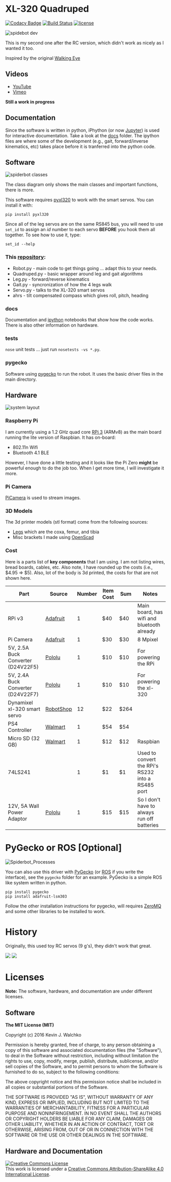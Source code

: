 # XL-320 Quadruped

[![Codacy Badge](https://api.codacy.com/project/badge/Grade/868cde15459a4840ae627f311eef4b2c)](https://www.codacy.com/app/kevin-walchko/pyGeckoRobots?utm_source=github.com&amp;utm_medium=referral&amp;utm_content=walchko/pyGeckoRobots&amp;utm_campaign=Badge_Grade)
[![Build Status](https://travis-ci.org/walchko/WalkingEye.svg?branch=master)](https://travis-ci.org/walchko/WalkingEye)
[![license](https://img.shields.io/github/license/mashape/apistatus.svg)](https://github.com/walchko/pyGeckoQuadruped)

![spidebot dev](pics/spiderbot_dev.JPG)

This is my second one after the RC version, which didn't work as nicely as I
wanted it too.

Inspired by the original [Walking Eye](https://www.youtube.com/watch?v=f77gw2Pp3aY)

## Videos

* [YouTube](https://www.youtube.com/watch?v=kH2hlxUfCNg)
* [Vimeo](https://player.vimeo.com/video/194676675)

**Still a work in progress**

## Documentation

Since the software is written in python, iPhython (or now
[Jupyter](http://jupyter.org/)) is used for interactive documentation. Take a
look at the [docs](https://github.com/walchko/WalkingEye/tree/master/docs/ipython)
folder. The ipython files are where some of the development (e.g., gait,
forward/inverse kinematics, etc) takes place before it is tranferred into the
python code.

## Software

![spiderbot classes](pics/spiderbot_classes.png)

The class diagram only shows the main classes and important functions, there is more.

This software requires [pyxl320](https://pypi.python.org/pypi/pyxl320) to work
with the smart servos. You can install it with:

	pip install pyxl320

Since all of the leg servos are on the same RS845 bus, you will need to use
`set_id` to assign an *id* number to each servo **BEFORE** you hook them all
together. To see how to use it, type:

	set_id --help

### This [repository](https://github.com/walchko/pyGeckoRobots/tree/master/quadruped/robotis):

* Robot.py - main code to get things going ... adapt this to your needs.
* Quadruped.py - basic wrapper around leg and gait algorithms
* Leg.py - forward/reverse kinematics
* Gait.py - syncronization of how the 4 legs walk
* Servo.py - talks to the XL-320 smart servos
* ahrs - tilt compensated compass which gives roll, pitch, heading

### docs

Documentation and [ipython](http://jupyter.org/) notebooks that show how the
code works. There is also other information on hardware.

### tests

`nose` unit tests ... just run `nosetests -vs *.py`.

### pygecko

Software using [pygecko](https://github.com/walchko/pygecko) to run the robot. It uses the basic driver files in the 
main directory.


## Hardware

![system layout](pics/system_layout.png)

### Raspberry Pi

I am currently using a 1.2 GHz quad core [RPi 3](https://www.adafruit.com/products/3055)
(ARMv8) as the main board running the lite version of Raspbian. It has on-board:

* 802.11n Wifi
* Bluetooth 4.1 BLE

However, I have done a little testing and it looks like the Pi Zero **might** be
powerful enough to do the job too. When I get more time, I will investigate it
more.

### Pi Camera

[PiCamera](https://www.adafruit.com/products/3099) is used to stream images.

### 3D Models

The 3d printer models (stl format) come from the following sources:

* [Legs](https://github.com/mogillc/nico) which are the coxa, femur, and tibia
* Misc brackets I made using [OpenScad](http://www.openscad.org/)

### Cost

Here is a parts list of **key components** that I am using. I am not listing
wires, bread boards, cables, etc. Also note, I have rounded up the costs
(i.e., $4.95 => $5). Also, lot of the body is 3d printed, the costs for that are
not shown here.

| Part | Source | Number | Item Cost | Sum | Notes |
| ---  | ---    | ---    | ---       | --- | ---   |
| RPi v3                              | [Adafruit](https://www.adafruit.com) | 1 | $40 | $40 | Main board, has wifi and bluetooth already |
| Pi Camera                           | [Adafruit](https://www.adafruit.com) | 1 | $30 | $30 | 8 Mpixel |
| 5V, 2.5A Buck Converter (D24V22F5)  | [Pololu](https://www.pololu.com) | 1 | $10 | $10 | For powering the RPi |
| 5V, 2.4A Buck Converter (D24V22F7)  | [Pololu](https://www.pololu.com) | 1 | $10 | $10 | For powering the xl-320 |
| Dynamixel xl-320 smart servo        | [RobotShop](https://www.robotshop.com) | 12 | $22 | $264 |  |
| PS4 Controller                      | [Walmart](http://www.walmart.com) | 1 | $54 | $54 | |
| Micro SD (32 GB)                    | [Walmart](http://www.walmart.com) | 1 | $12 | $12 | Raspbian |
| 74LS241                             |                                   | 1 | $1 | $1 | Used to convert the RPi's RS232 into a RS485 port |
| 12V, 5A Wall Power Adaptor          | [Pololu](https://www.pololu.com) | 1 | $15 | $15 | So I don't have to always run off batteries |

# PyGecko or ROS [Optional]

![Spiderbot_Processes](pics/Spiderbot_Processes.png)

You can also use this driver with [PyGecko](https://github.com/walchko/pygecko)
(or [ROS](http://www.ros.org) if you write the interface), see the `pygecko`
folder for an example. PyGecko is a simple ROS like system written in python.

	pip install pygecko
	pip install adafruit-lsm303

Follow the other installation instructions for pygecko, will requires
[ZeroMQ](http://zeromq.org/) and some other libraries to be installed to work.

# History

Originally, this used toy RC servos (9 g's), they didn't work that great.

![](pics/rc-spider-1.jpg)
![](pics/rc-spider-2.jpg)

# Licenses

**Note:** The software, hardware, and documentation are under different licenses.

## Software

**The MIT License (MIT)**

Copyright (c) 2016 Kevin J. Walchko

Permission is hereby granted, free of charge, to any person obtaining a copy of
this software and associated documentation files (the "Software"), to deal in
the Software without restriction, including without limitation the rights to
use, copy, modify, merge, publish, distribute, sublicense, and/or sell copies
of the Software, and to permit persons to whom the Software is furnished to do
so, subject to the following conditions:

The above copyright notice and this permission notice shall be included in all
copies or substantial portions of the Software.

THE SOFTWARE IS PROVIDED "AS IS", WITHOUT WARRANTY OF ANY KIND, EXPRESS OR
IMPLIED, INCLUDING BUT NOT LIMITED TO THE WARRANTIES OF MERCHANTABILITY, FITNESS
FOR A PARTICULAR PURPOSE AND NONINFRINGEMENT. IN NO EVENT SHALL THE AUTHORS OR
COPYRIGHT HOLDERS BE LIABLE FOR ANY CLAIM, DAMAGES OR OTHER LIABILITY, WHETHER
IN AN ACTION OF CONTRACT, TORT OR OTHERWISE, ARISING FROM, OUT OF OR IN
CONNECTION WITH THE SOFTWARE OR THE USE OR OTHER DEALINGS IN THE SOFTWARE.

## Hardware and Documentation

<a rel="license" href="http://creativecommons.org/licenses/by-sa/4.0/">
	<img alt="Creative Commons License" style="border-width:0" src="https://i.creativecommons.org/l/by-sa/4.0/88x31.png" />
</a>
<br />This work is licensed under a <a rel="license" href="http://creativecommons.org/licenses/by-sa/4.0/">Creative Commons Attribution-ShareAlike 4.0 International License</a>.

